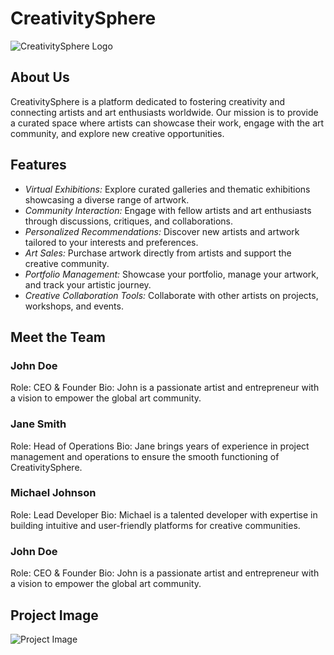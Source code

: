 # CreativitySphere


![CreativitySphere Logo](img/cretivityspherelogo.png)

## About Us

CreativitySphere is a platform dedicated to fostering creativity and connecting artists and art enthusiasts worldwide. Our mission is to provide a curated space where artists can showcase their work, engage with the art community, and explore new creative opportunities.

## Features

- *Virtual Exhibitions:* Explore curated galleries and thematic exhibitions showcasing a diverse range of artwork.
- *Community Interaction:* Engage with fellow artists and art enthusiasts through discussions, critiques, and collaborations.
- *Personalized Recommendations:* Discover new artists and artwork tailored to your interests and preferences.
- *Art Sales:* Purchase artwork directly from artists and support the creative community.
- *Portfolio Management:* Showcase your portfolio, manage your artwork, and track your artistic journey.
- *Creative Collaboration Tools:* Collaborate with other artists on projects, workshops, and events.

## Meet the Team

### John Doe
Role: CEO & Founder
Bio: John is a passionate artist and entrepreneur with a vision to empower the global art community.

### Jane Smith
Role: Head of Operations
Bio: Jane brings years of experience in project management and operations to ensure the smooth functioning of CreativitySphere.

### Michael Johnson
Role: Lead Developer
Bio: Michael is a talented developer with expertise in building intuitive and user-friendly platforms for creative communities.

### John Doe
Role: CEO & Founder
Bio: John is a passionate artist and entrepreneur with a vision to empower the global art community.

## Project Image

![Project Image](path/to/project/image.png)
